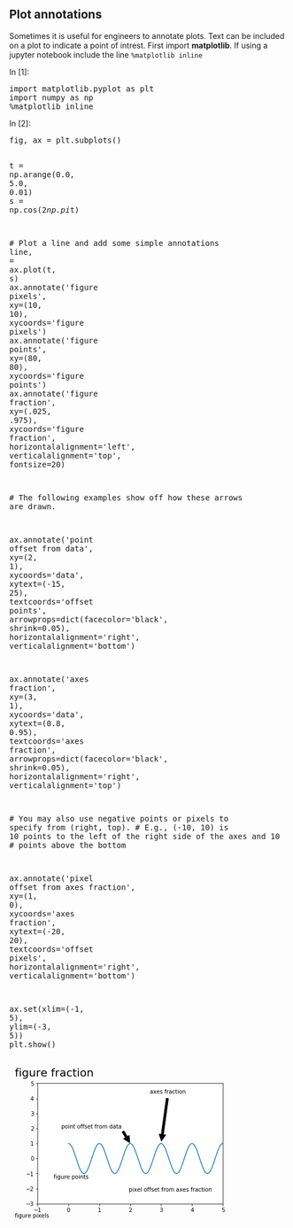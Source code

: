 
## Plot annotations
Sometimes it is useful for engineers to annotate plots. Text can be included on a plot to indicate a point of intrest. 
First import **matplotlib**. If using a jupyter notebook include the line ```%matplotlib inline```
<div class="cell border-box-sizing code_cell rendered">
<div class="input">
<div class="prompt input_prompt">In&nbsp;[1]:</div>
<div class="inner_cell">
    <div class="input_area">
<div class=" highlight hl-ipython3"><pre><span></span><span class="kn">import</span> <span class="nn">matplotlib.pyplot</span> <span class="k">as</span> <span class="nn">plt</span>
<span class="kn">import</span> <span class="nn">numpy</span> <span class="k">as</span> <span class="nn">np</span>
<span class="o">%</span><span class="k">matplotlib</span> inline
</pre></div>

</div>
</div>
</div>

</div>
<div class="cell border-box-sizing code_cell rendered">
<div class="input">
<div class="prompt input_prompt">In&nbsp;[2]:</div>
<div class="inner_cell">
    <div class="input_area">
<div class=" highlight hl-ipython3"><pre><span></span><span class="n">fig</span><span class="p">,</span> <span class="n">ax</span> <span class="o">=</span> <span class="n">plt</span><span class="o">.</span><span class="n">subplots</span><span class="p">()</span>

<span class="n">t</span> <span class="o">=</span> <span class="n">np</span><span class="o">.</span><span class="n">arange</span><span class="p">(</span><span class="mf">0.0</span><span class="p">,</span> <span class="mf">5.0</span><span class="p">,</span> <span class="mf">0.01</span><span class="p">)</span>
<span class="n">s</span> <span class="o">=</span> <span class="n">np</span><span class="o">.</span><span class="n">cos</span><span class="p">(</span><span class="mi">2</span><span class="o">*</span><span class="n">np</span><span class="o">.</span><span class="n">pi</span><span class="o">*</span><span class="n">t</span><span class="p">)</span>

<span class="c1"># Plot a line and add some simple annotations</span>
<span class="n">line</span><span class="p">,</span> <span class="o">=</span> <span class="n">ax</span><span class="o">.</span><span class="n">plot</span><span class="p">(</span><span class="n">t</span><span class="p">,</span> <span class="n">s</span><span class="p">)</span>
<span class="n">ax</span><span class="o">.</span><span class="n">annotate</span><span class="p">(</span><span class="s1">&#39;figure pixels&#39;</span><span class="p">,</span>
            <span class="n">xy</span><span class="o">=</span><span class="p">(</span><span class="mi">10</span><span class="p">,</span> <span class="mi">10</span><span class="p">),</span> <span class="n">xycoords</span><span class="o">=</span><span class="s1">&#39;figure pixels&#39;</span><span class="p">)</span>
<span class="n">ax</span><span class="o">.</span><span class="n">annotate</span><span class="p">(</span><span class="s1">&#39;figure points&#39;</span><span class="p">,</span>
            <span class="n">xy</span><span class="o">=</span><span class="p">(</span><span class="mi">80</span><span class="p">,</span> <span class="mi">80</span><span class="p">),</span> <span class="n">xycoords</span><span class="o">=</span><span class="s1">&#39;figure points&#39;</span><span class="p">)</span>
<span class="n">ax</span><span class="o">.</span><span class="n">annotate</span><span class="p">(</span><span class="s1">&#39;figure fraction&#39;</span><span class="p">,</span>
            <span class="n">xy</span><span class="o">=</span><span class="p">(</span><span class="o">.</span><span class="mi">025</span><span class="p">,</span> <span class="o">.</span><span class="mi">975</span><span class="p">),</span> <span class="n">xycoords</span><span class="o">=</span><span class="s1">&#39;figure fraction&#39;</span><span class="p">,</span>
            <span class="n">horizontalalignment</span><span class="o">=</span><span class="s1">&#39;left&#39;</span><span class="p">,</span> <span class="n">verticalalignment</span><span class="o">=</span><span class="s1">&#39;top&#39;</span><span class="p">,</span>
            <span class="n">fontsize</span><span class="o">=</span><span class="mi">20</span><span class="p">)</span>

<span class="c1"># The following examples show off how these arrows are drawn.</span>

<span class="n">ax</span><span class="o">.</span><span class="n">annotate</span><span class="p">(</span><span class="s1">&#39;point offset from data&#39;</span><span class="p">,</span>
            <span class="n">xy</span><span class="o">=</span><span class="p">(</span><span class="mi">2</span><span class="p">,</span> <span class="mi">1</span><span class="p">),</span> <span class="n">xycoords</span><span class="o">=</span><span class="s1">&#39;data&#39;</span><span class="p">,</span>
            <span class="n">xytext</span><span class="o">=</span><span class="p">(</span><span class="o">-</span><span class="mi">15</span><span class="p">,</span> <span class="mi">25</span><span class="p">),</span> <span class="n">textcoords</span><span class="o">=</span><span class="s1">&#39;offset points&#39;</span><span class="p">,</span>
            <span class="n">arrowprops</span><span class="o">=</span><span class="nb">dict</span><span class="p">(</span><span class="n">facecolor</span><span class="o">=</span><span class="s1">&#39;black&#39;</span><span class="p">,</span> <span class="n">shrink</span><span class="o">=</span><span class="mf">0.05</span><span class="p">),</span>
            <span class="n">horizontalalignment</span><span class="o">=</span><span class="s1">&#39;right&#39;</span><span class="p">,</span> <span class="n">verticalalignment</span><span class="o">=</span><span class="s1">&#39;bottom&#39;</span><span class="p">)</span>

<span class="n">ax</span><span class="o">.</span><span class="n">annotate</span><span class="p">(</span><span class="s1">&#39;axes fraction&#39;</span><span class="p">,</span>
            <span class="n">xy</span><span class="o">=</span><span class="p">(</span><span class="mi">3</span><span class="p">,</span> <span class="mi">1</span><span class="p">),</span> <span class="n">xycoords</span><span class="o">=</span><span class="s1">&#39;data&#39;</span><span class="p">,</span>
            <span class="n">xytext</span><span class="o">=</span><span class="p">(</span><span class="mf">0.8</span><span class="p">,</span> <span class="mf">0.95</span><span class="p">),</span> <span class="n">textcoords</span><span class="o">=</span><span class="s1">&#39;axes fraction&#39;</span><span class="p">,</span>
            <span class="n">arrowprops</span><span class="o">=</span><span class="nb">dict</span><span class="p">(</span><span class="n">facecolor</span><span class="o">=</span><span class="s1">&#39;black&#39;</span><span class="p">,</span> <span class="n">shrink</span><span class="o">=</span><span class="mf">0.05</span><span class="p">),</span>
            <span class="n">horizontalalignment</span><span class="o">=</span><span class="s1">&#39;right&#39;</span><span class="p">,</span> <span class="n">verticalalignment</span><span class="o">=</span><span class="s1">&#39;top&#39;</span><span class="p">)</span>

<span class="c1"># You may also use negative points or pixels to specify from (right, top).</span>
<span class="c1"># E.g., (-10, 10) is 10 points to the left of the right side of the axes and 10</span>
<span class="c1"># points above the bottom</span>

<span class="n">ax</span><span class="o">.</span><span class="n">annotate</span><span class="p">(</span><span class="s1">&#39;pixel offset from axes fraction&#39;</span><span class="p">,</span>
            <span class="n">xy</span><span class="o">=</span><span class="p">(</span><span class="mi">1</span><span class="p">,</span> <span class="mi">0</span><span class="p">),</span> <span class="n">xycoords</span><span class="o">=</span><span class="s1">&#39;axes fraction&#39;</span><span class="p">,</span>
            <span class="n">xytext</span><span class="o">=</span><span class="p">(</span><span class="o">-</span><span class="mi">20</span><span class="p">,</span> <span class="mi">20</span><span class="p">),</span> <span class="n">textcoords</span><span class="o">=</span><span class="s1">&#39;offset pixels&#39;</span><span class="p">,</span>
            <span class="n">horizontalalignment</span><span class="o">=</span><span class="s1">&#39;right&#39;</span><span class="p">,</span>
            <span class="n">verticalalignment</span><span class="o">=</span><span class="s1">&#39;bottom&#39;</span><span class="p">)</span>

<span class="n">ax</span><span class="o">.</span><span class="n">set</span><span class="p">(</span><span class="n">xlim</span><span class="o">=</span><span class="p">(</span><span class="o">-</span><span class="mi">1</span><span class="p">,</span> <span class="mi">5</span><span class="p">),</span> <span class="n">ylim</span><span class="o">=</span><span class="p">(</span><span class="o">-</span><span class="mi">3</span><span class="p">,</span> <span class="mi">5</span><span class="p">))</span>
<span class="n">plt</span><span class="o">.</span><span class="n">show</span><span class="p">()</span>
</pre></div>

</div>
</div>
</div>

<div class="output_wrapper">
<div class="output">


<div class="output_area">

<div class="prompt"></div>




<div class="output_png output_subarea ">
<img src="data:image/png;base64,iVBORw0KGgoAAAANSUhEUgAAAYwAAAEfCAYAAABSy/GnAAAABHNCSVQICAgIfAhkiAAAAAlwSFlz
AAALEgAACxIB0t1+/AAAADl0RVh0U29mdHdhcmUAbWF0cGxvdGxpYiB2ZXJzaW9uIDIuMi4yLCBo
dHRwOi8vbWF0cGxvdGxpYi5vcmcvhp/UCwAAIABJREFUeJzs3Xd8VeX9wPHPkz1JgDAyScRAgOQm
IQlTZApoouIARVRGFaV1/NoKaq2LWttqWyutrdUqUERlOZAtSwxDCBASNglZkIQMIGSv+/z+uEma
nZvkroTn/XrlFe5Z93tuuOd7zjOFlBJFURRFaYuVuQNQFEVRugaVMBRFURS9qIShKIqi6EUlDEVR
FEUvKmEoiqIoelEJQ1EURdFLhxKGEOI5IcRpIUSpEEIKIf6vZrkUQuw1aIQWSggxVQhxQAhxrea8
vzF3TG0RQvjXxLrC3LEoitL12LR3ByHEw8D7wHHgb0A5cMjAcVk0IYQ/8C1wHVgO3ADOmjGkOkII
CfwgpZxg7lgURele2p0wgJja31LKzEbrhgAlnQupS5gCOAC/llJ+bu5g2uEyur9RgbkDURSl6+lI
wvACaCZZIKW0iLtsE/Cq+d3kM7BkUspKLORJSFGUrkfvOgwhxBs1xR0Ta17L2p962zRbhyGE8BRC
LBdC5NTUe8QLIeYKISbU7PNGo+1ThRCprcUhhJjQaLkUQuwVQvQXQvxHCHFZCFEthJhXbxsnIcTL
Ne9fLIQoEkIcFELM1vMzmFBzvm/WLNpT73OYULPN3prXdkKI14QQ54QQ5bX1BkIINyHEYiHEbiHE
JSFEhRAiVwixUQgxqpX3DhJCfFrz2ZTXfJY/CiEW1ayfV+9vMb7+36f2822tDqPmb/RBzfFrY/pK
CBHRzLbzao4zTwgxseacC4UQN4QQm4UQQ/T5PBVF6Vra84Sxt+b3PGAA/7totkoI0Rc4APgD+2r+
3R/4J7CjHe+vj17o6lOKgK8ALXClJg53YDcQDhwDPkWXMKcBnwshhkkpf9vG8VPRnfcEYDywsmYZ
9X7X2gBEAVuBb4CcmuVDgN+j+yw2A9cAP+Ae4E4hxN1Sym31DySEiAbWAfbANuALwB0IBZYA/wLi
a2J7HUgDVtQ7xN7WTkoIEQDEonty2l1zfF9gJhAthHhASrmpmV1jgHtrzvFDYChwFxAlhBgqpcxr
7X0VRelipJTt+kF38ZEtrJPA3kbLPqlZ/qdGy0PRVZhL4I1G61KB1Bbe442afSY0894S+C9g08x+
K2rWL2m03AHdRVgLhOn5GTQbQ/3PB0gAPJpZ79bCch90RVxnGi33QFfnUAGMb26/tv4G9db516xf
0Wj59prlrzRaPgaoAvIBl3rL59VsXwVMbrTPH5r7nNWP+lE/Xf/HqP0whBB2wOyaC95b9ddJKU+g
u7gbUgXwgpSyqlEcvYFHgTgp5TuN4igDXgQE8IgBY3lVNnOHLaUsaGH5JWA9ECSE8Ku3ai7QA/iX
lPKHFvbrMCGEDzAVSAcafzYH0D1t9ALub2b3L6WUuxot+6jm94jOxKUoiuXpSKV3ewwGHNFdqAub
WR8LPGHA90uVUuY0szwKsAaa1JfUsK35bciy98MtrRBCjAWeB0YDfQG7Rpt4o7uAA9TWa2w1YGz1
hdf8/lHqKsUb240u2YbTNMHHNbN9Rs3vnoYJT1EUS2HshOFW8/tKC+tbWt5R2S0s713zO6rmpyUu
xo5FCHEfuieJMuB7IBkoRlckNgFd3Yh9vV3ca35fNmBs9dX+jbJaWF+73L2ZddcbL5BSVgkhQJeg
FUXpRoydMG7U/O7XwvqWlmtpetddq7kLV62WZoOq7XfwnpTyV63sbzBSypZi+R26orNIKeWZ+iuE
EP9GlzDqq70oewOJBg1Sp/az6d/Ces9G2ymKcpMy9lhSZ4FSQCOEcG1m/W0t7HcN6CeEsG1mXWQH
4jiMLgmN68C+hnYrcLqZZGFF859HbS/6O/U8vpb23d0fr/l9mxCiuRuIiTW/j7XjmIqidENGTRhS
ygpgDbpijwZNVoUQocDjLex6GN3Tz/xG+8wDxnYgjhxgNRAphHi1uQujEGJgTfNSY0sFAoUQtZ3/
ELoynNfRNUttbCW6J7VFQojbG6+sqbSuLx9dk1i91FSaf4+uBdX/NTr2SHQNAa4BX+t7TEVRuidj
F0kBvARMApbUXIAOoCvmmAVsAWaguyuu7+/oksW/hBCT0VWkhqJr5rmJ/w1P0h7PAIHAUuAxIUQs
ujoUL3SV3VHoWnSldODY7fEeuj4Lx4UQG4BKdElwKPAdcHf9jaWUeUKIR9DVe+wRQmxF12S3B6BB
lxzqJ7pdwMNCiO+Ao+iavu6TUu5rJaangf3Au0KIqegqs2v7YWiB+S00WlAU5SZi9OHNpZRX0F3o
/wsMA36JrsXNz9Hd9cP/6jpq9zmNbrym/eguoAvRlfuPRncR7EgcN9DVDzwL5AEPAL9CV+RSWBPX
9x05djvj+De6ZJiFrsnsHHQJcSQtFPtIKTejK4pbje6zewHdxVyi6/dQ3/PomsKOAF5FV2cyqY2Y
LtYc/0N0LdteQFcEtg0YK6X8tp2nqShKNyRarps1wZsL8XvgN8B0KeV2swWiKIqitMkkCUMI4SUb
DVYohAhBVzxVAXjXdKBTFEVRLJQp6jAA4oQQScBJdH0OAoFodEViT6tkoSiKYvlM9YTxOrrKbX/A
FV3fgkPAn6WUe40egKIoitJpZq3DUBRFUboOo7eSUhRFUboHlTAURVEUvaiEoSiKouhFJQxFURRF
L6ZqVtthNXN7FwLVQJWUsiODDyqKoiidZPEJo8bE5mapUxRFUUxHFUkpiqIoerH4fhhCiBR0w2tL
4N9Syo8arV+IbnBCnJ2dI4KCgkwfpKIoShd29OjRPClln7a26woJw0tKmSmE6ItuNNlnWxqqOzIy
UsbFNTfNtKIoitISIcRRfeqHLb5IqnbQwppJkL5GN2y3oiiKYmIWnTCEEM61U7sKIZyBqegGMFQU
RVFMzNJbSfUDvtbNYIoN8LmUcpt5Q1IURbk5WXTCqJkJLtTccSiKoigWXiSlKIqiWA6VMBRFURS9
qIShKIqi6EUlDEVRFEUvKmEoiqIoelEJQ1EUo8rNzWXkyJGEh4fz448/dupYqampfP7553Wv4+Li
eO655zoboqInlTAURTGqXbt2ERQUxPHjxxk3blyDddXV1e06VuOEERkZybJlywwSp9I2lTAU5SY1
Y8YMIiIiGDZsGB99pBvTMy0tjcDAQPLy8tBqtYwbN44dO3YA8NlnnzFixAjCwsJ46qmnqK6uprq6
mnnz5hEcHExISAjvvfdeg/eIj49nyZIlbNmyhbCwMEpLS3FxceG1115j5MiRHDx4kKVLlxIVFUVw
cDALFy6kdny7pKQkpkyZQmhoKMOHDyc5OZmXXnqJH3/8kbCwMN577z327t1LTEwMAFevXmXGjBlo
NBpGjRpFQkICAG+88QYLFixgwoQJ3HLLLSrBdIaUstv8RERESEVR9JOfny+llLKkpEQOGzZM5uXl
SSml/Pjjj+UDDzwg33nnHblw4UIppZSnT5+WMTExsqKiQkop5aJFi+TKlStlXFycnDJlSt0xr127
1uR9li9fLn/xi1/UvQbkmjVrmsQhpZSPPvqo3Lhxo5RSyhEjRsivvvpKSillaWmpLC4ulnv27JHR
0dF129d//cwzz8g33nhDSinlrl27ZGhoqJRSytdff12OHj1alpWVydzcXNmrV6+681B0gDipxzVW
PWEoyk1q2bJlhIaGMmrUKDIyMrhw4QIATzzxBIWFhXz44Yf8+c9/BnTFSkePHiUqKoqwsDB27drF
xYsXueWWW7h48SLPPvss27Zto0ePHm2+r7W1NQ888EDd6z179jBy5EhCQkLYvXs3p06dorCwkMuX
L3PfffcB4ODggJOTU6vHjY2N5bHHHgNg0qRJ5OfnU1BQAEB0dDT29vZ4eHjQt29frly50v4PTLHs
oUEURTGOvXv3snPnTg4ePIiTkxMTJkygrKwMgJKSEi5dugRAUVERrq6uSCmZO3cuf/jDH5oc68SJ
E2zfvp0PPviAtWvX8umnn7b63g4ODlhbWwNQVlbGz3/+c+Li4vD19eWNN96grKysrliqPZrbp2Yc
Ouzt7euWWVtbU1VV1e7jK6oOQ1FuSgUFBfTs2RMnJyfOnj3LoUOH6ta9+OKLzJkzh6VLl/Lkk08C
MHnyZNavX09OTg6gqy9IS0urq+t44IEH+N3vfsexY8faFUdtkvLw8KCoqIj169cD0KNHD3x8fPjm
m28AKC8vp6SkBFdXVwoLC5s91u23387q1asBXUL08PDQ64lH0Z96wlCUm9D06dP58MMP0Wg0DB48
mFGjRgHwww8/cOTIEfbv34+1tTUbNmxg+fLlzJ8/n7feeoupU6ei1WqxtbXlgw8+wNHRkfnz56PV
agGafQJpjbu7O08++SQhISH4+/sTFRVVt27VqlU89dRTvPbaa9ja2rJu3To0Gg02NjaEhoYyb948
wsPD67Z/4403mD9/PhqNBicnJ1auXGmAT0qpz+Jn3GsPNeOeoihK+3WbGfcURVEUy6AShqIoiqIX
lTAURVEUvaiEoSiKoujF4hOGEMJaCHFcCLHJ3LEoiqLczCw+YQDPA2fMHYSiKMrNzqIThhDCB4gG
/mPuWBRF6Zxr165RXFxs7jCUTrDohAH8DVgCaM0diKIonRMeHo6bmxtubm6EhIQwZ84cSkpKzB2W
0g4WmzCEEDFAjpTyaBvbLRRCxAkh4nJzc00UnaIo7VFVVcXly5eprq7mxo0bnDx5ki+//JLKykpz
h6a0g8UmDGAscI8QIhX4EpgkhPis8UZSyo+klJFSysg+ffqYOkZFUfSQkZHRYABAAEdHR9zc3MwU
kdIRFpswpJQvSyl9pJT+wMPAbinlo2YOS1GUDkhKSsLGpuHQdb6+vmaKRukoi00YiqJ0H8nJyVRU
VDRYFhgYaKZolI7qEqPVSin3AnvNHIaiKB109uxZSktL614LIdBoNGaMSOkI9YShKIrRJSYmNnjt
7OzMoEGDzBSN0lEqYSiKYnTJyckNXltbWzNw4EAzRaN0lEoYiqIYlZSSzMzMBsvKy8u59dZbzRSR
0lEqYSiKYlTZ2dl1c3jXklLSt29fM0WkdJRKGIqiGFVycnKTPhienp4IIcwUkdJRKmEoimJUSUlJ
VFVVNVimiqO6JpUwFEUxqvPnzzcZdDA4ONhM0SidoRKGoihG1bhJrZOTE0OGDDFTNEpnqIShKIpR
nT9/vsFrW1tb1aS2i1IJQ1EUo7p06VKD15WVlSphdFEqYSiKYjTXrl1rMoR5RUWFGniwi1IJQ1EU
o0lOTsbR0bHBsj59+jTpl6F0DSphKIpiNMnJyUgpGywLCAgwUzRKZ6mEoSiK0Vy4cKHJNKyqSW3X
pRKGoihGk5iYSHV1dd1re3t7hg4dasaIlM5QCUNRFKM5e/Zsg9f29vaql3cXphKGoihGk56e3uC1
VqtVTWq7MJUwFEUxipKSEgoLCxssKy0tVZXeXZhFJwwhhIMQ4rAQ4oQQ4pQQ4k1zx6Qoin4uXryI
k5NTg2Xu7u5NRq5Vug5Ln9O7HJgkpSwSQtgCsUKIrVLKQ+YOTFGU1iUnJzcZwnzAgAFmikYxBItO
GFLXgLuo5qVtzY9seQ9FUSxFUlISZWVlDZYFBQWZKRrFECy6SApACGEthIgHcoDvpZQ/mTsmRVHa
durUKSoqKupe29jYEBISYsaIlM6y+IQhpayWUoYBPsAIIUSDXj9CiIVCiDghRFxubq55glQUpYnT
p083eO3k5KSa1HZxFp8wakkprwN7gemNln8kpYyUUkb26dPHLLEpitJUSkpKk2UqYXRtFp0whBB9
hBDuNf92BKYAZ1vfS1EUc6usrCQ/P7/BspKSEtUHo4uz6EpvwBNYKYSwRpfc1kopN5k5JkVR2pCe
no6Dg0ODqVkdHBxwdXU1Y1RKZ1l0wpBSJgDh5o5DUZT2SUpKwsam4eXFz8/PTNEohmLRRVKKonRN
ycnJlJeXN1g2aNAgM0WjGIpKGIqiGNyZM2ca9MEQQqgmtd2AShiKohjcyZMnG7x2dnZWTxjdgEoY
iqIYXHJycoPXVlZWqoVUN6AShqIoBqXVasnOzm6wrLy8XPXB6AZUwlAUxaCysrKatJAC8PDwMEM0
iiGphKEoikElJydjZ2fXYJmXl1eTkWuVrkclDEVRDCopKYmqqqoGywIDA80UjWJIKmEoimJQ586d
a9DDG1BNarsJlTAURTGoxk1qnZycGDx4sJmiUQxJJQxFUQzq/PnzDV7b2tqqFlLdhEoYiqIY1OXL
lxu8rqysVH0wugmVMBRFMZirV69SXV3dYFlFRQU+Pj5mikgxJJUwFEUxmKSkJBwcHBos69evH1ZW
6lLTHai/YhfyxBNPNJn2srFvvvmmzW0ay83NZeTIkYSHh/Pjjz+ybt06hgwZwsSJE9sd49tvv93i
us4ctzP8/f3Jy8trdZvW4lb0l5ycjJSywbKAgAAzRaMYmkoYXch//vMfhg4d2uo2HUkYu3btIigo
iOPHjzNu3Dg++eQT/vnPf7Jnz552x9jahbel4zZus28OKmEYxvnz55s0qQ0ODjZTNIqhqYRhJqmp
qQQFBTF37lw0Gg0PPvggJSUlgO4CHh4eTkhICAsWLKibV2DChAnExcUB4OLiwiuvvEJoaCijRo3i
ypUrHDhwgI0bN7J48WLCwsKaDACXlpbG5MmT0Wg0TJ48mfT0dOLj41myZAlbtmwhLCyMN998k9jY
WJ5++mkWL17MqVOnGDFiBGFhYWg0Gi5cuADAZ599Vrf8qaeeorq6mpdeeonS0lLCwsKYM2dOg/de
unRpg+OuWLGCmTNncvfddzN16lSklCxevJjg4GBCQkJYs2YNAHv37mX8+PHMmjWLQYMG8dJLL7F6
9WpGjBhBSEhIk3MEyM/PZ+rUqYSHh/PUU081uOOdMWMGERERDBs2jI8++gig2bib205pW2JiIlqt
tu61g4NDmzc5Shcipew2PxEREbKrSElJkYCMjY2VUko5f/58+e6778rS0lLp4+Mjz507J6WU8rHH
HpPvvfeelFLK8ePHyyNHjkgppQTkxo0bpZRSLl68WP7ud7+TUko5d+5cuW7dumbfMyYmRq5YsUJK
KeUnn3wi7733XimllMuXL5e/+MUv6rar/z7PPPOM/Oyzz6SUUpaXl8uSkhJ5+vRpGRMTIysqKqSU
Ui5atEiuXLlSSimls7Nzi+dc/7jLly+X3t7eMj8/X0op5fr16+WUKVNkVVWVzM7Olr6+vjIzM1Pu
2bNHurm5yczMTFlWVia9vLzka6+9JqWU8m9/+5t8/vnnm7zPs88+K998800ppZSbNm2SgMzNzZVS
yrr3KykpkcOGDZN5eXnNxt3SdkrrgoODJVD306NHD7l582Zzh6W0AYiTelxjLfoJQwjhK4TYI4Q4
I4Q4JYR43twxGZKvry9jx44F4NFHHyU2NpZz584REBBQN3fA3Llz2bdvX5N97ezsiImJASAiIoLU
1NQ23+/gwYM88sgjADz22GPExsa2uc/o0aN5++23+dOf/kRaWhqOjo7s2rWLo0ePEhUVRVhYGLt2
7eLixYv6nnadO+64g169egEQGxvL7Nmzsba2pl+/fowfP54jR44AEBUVhaenJ/b29gwcOJCpU6cC
ut7DzZ33vn37ePTRRwGIjo6mZ8+edeuWLVtW91SWkZFR98TUmL7bKQ2lp6c3eK3ValUfjG7Eouf0
BqqAX0spjwkhXIGjQojvpZTtK6S3UI0HYxNCNKkwbImtrW3d/tbW1h2qB9BnMLhHHnmEkSNHsnnz
ZqZNm8Z//vMfpJTMnTuXP/zhD+1+z/qcnZ3r/t3aedvb29f928rKqu61lZVVi+fd3Lnt3buXnTt3
cvDgQZycnJgwYUKDWeHau53SUHFxcV2xaq3S0lL8/f3NE5BicBb9hCGlzJJSHqv5dyFwBvA2b1SG
k56ezsGDBwH44osvuO222wgKCiI1NZWkpCQAVq1axfjx4/U+pqurK4WFhc2uGzNmDF9++SUAq1ev
5rbbbmvzeBcvXuSWW27hueee45577iEhIYHJkyezfv16cnJyAF3b+7S0NECXyCorK/WOt9btt9/O
mjVrqK6uJjc3l3379jFixIh2H6f2WKtXrwZg69atXLt2DYCCggJ69uyJk5MTZ8+e5dChQ3X71I+7
te2Ull28eBFHR8cGy3r27Nlk5Fql67LohFGfEMIfCAd+Mm8khjNkyBBWrlyJRqPh6tWrLFq0CAcH
B5YvX87MmTMJCQnBysqKp59+Wu9jPvzww7z77ruEh4c3qRBetmwZy5cvR6PRsGrVKt5///02j7dm
zRqCg4MJCwvj7NmzPP744wwdOpS33nqLqVOnotFouOOOO8jKygJg4cKFaDSaJpXebbnvvvvQaDSE
hoYyadIk3nnnHfr379+uY9R6/fXX2bdvH8OHD2fHjh34+fkBMH36dKqqqtBoNLz66quMGjWqbp/6
cbe2ndKypKSkJk926umiexH6FoGYkxDCBfgB+L2U8qtG6xYCCwH8/Pwiau90LV1qaioxMTFNBmpT
lK7q3Xff5ZVXXmnwhPnYY4/x3//+14xRKfoQQhyVUka2tZ3FP2EIIWyBDcDqxskCQEr5kZQyUkoZ
2adPH9MHqCgKAKdOnWqQLGxsbFQfjG7GohOG0D3ffgKckVL+1dzxGJK/v796ulC6lVOnTjV47eTk
pFpIdTMWnTCAscBjwCQhRHzNz13mDkpRqqqq6ir9FZ3mioPVKLXdi0U3q5VSxgJqImDFosTGxjJv
3jzy8/NJSUnB3d3d3CGZXUVFBVevXm2wrKSkRCWMbsbSnzAUxWLk5OQwa9Yspk2bRnJyMqWlpbz4
4ovmDssi1HbqrM/JyQkXFxczRaQYg0oYiqKnt956i2+++aauc1p5eTmrVq3ixIkTZo7M/JKTk7G2
tm6wzNfX10zRKMaiEoai6GnJkiXY2to2WFZaWsq8efP07qHfXSUlJdUNkllLzePd/aiEoSh68vHx
4Te/+Q1OTk4Nll+4cOGm72tw5syZBsOnWFlZERISYsaIFGNQCUNR2mHx4sV1AybWKi4u5vnnn+f6
9etmisr0NmzYwAcffMC2bdtISkoiISGhwXonJ6e6ATSV7kMlDEVpBzs7O5YvX97kKaO8vPymqgBf
tWoV//d//8fDDz9MWFgY+/fvb7DeysqKjIwMTp482WRAQqXrUglDUdppypQpTJgwARub/7VKLysr
u6kqwOfNm4ejoyMFBQUUFxc3qcMpKSnh7bffZsyYMbi5ueHr62sRMysqnaMShqJ0wL///e8mo7DW
rwCXUrJmzRr69u3L9u3bzRSl8dQO0NiSqqoqbty4QWFhITY2NkyaNKlBglW6JpUwFKUDfHx8ePnl
l5utAF+6dCmjRo1iwYIFFBQU6DW5VVfj4ODA9OnT9drWzc2NDz74wMgRKaagEoaidNCSJUuarQB/
++23OXLkCCUlJVRVVZGbm2umCI1rwYIFuLq6trqNo6Mj69evVx34ugmVMBSlg1qqAK+oqKgr09dq
tWRnZ5sjPKObOnUq1dXVLa53dHTkySef1GuiLqVrUAlDUTrB29u7zbL5y5cvmyga06o/r3xz+vfv
z5/+9CcTRqQYm0oYitIBhYWFPP/880RERLQ4JW6t7jyq7fz585stlnJ0dGTDhg04ODiYISrFWFSz
BUXpgNGjR3Pu3Dm9morm5eWZICLzmDx5cpMmtU5OTixevJjw8HAzRaUYi3rCUJQO+OSTT/Dz82tS
f9Gca9eumSAi87C1tWXGjBl1c3kLIQgICOC3v/2tmSNTjEElDEXpgJEjR3L27FmWLFmCo6MjVlYt
f5XaKrLq6ubOnVvXCqq2KEr1ueieVMJQlA6ytbXl9ddfJz4+nuHDh+Ps7NzsduXl5VRUVJg4OtOZ
MGECoOub8dZbb6lRarsxlTAUpZMGDRrE4cOHee+993BxcWkyBLqDg0OT2ei6ExsbG2bNmkVYWBjP
P/+8ucNRjMiiE4YQ4lMhRI4Q4qS5Y1GU1gghePLJJ0lKSmL69OkN6jZsbGy6dcU3wD/+8Q/27t3b
atGc0vVZ+l93BaDf+AOKYgH69evHxo0bWbNmDR4eHjg4OKDVasnPzzd3aEbl4OCAvb29ucNQjMyi
E4aUch/QfZ/llW4rJiaGlJQU5s6dS0lJSbduKaXcPFRThi7ir9+fJ7+onHGBHkwb1r+uGWNXV1ZZ
zVfHLnM8/RpujrZMD+5PpH+vtnfsAlxcXHj7L8voN+Z+dha4kLzjHPcP9yHAo/nK8a7oYm4RXx+/
zOVrpQzq78qsSF96Odu1vWMXEZd6lW0nsykorSTcryf3D/fGwda67R27ACklW09mszkxS+99hKXP
RSyE8Ac2SSmDW1i/EFgI4OfnF5GWlma64Ezo12tPsON0NoVlVYwI6MW/H42gZxf/Yp6/UsgTK+NI
v1qCh4sdhWVVlFdpmRXpw+/vC8HW2qIfgNu068wVfrkmnhtlVfTrYU9eUQVWAhZPG8zC2weaO7xO
+2hfMu9sO4cEPFzsuHKjnB4ONrz3UBiTh/Qzd3idUlmt5ZWvE1kbdwl7GytcHWzIK6rAr5cT/5kb
yaB+rQ+6aOmuFVfw1KqjHE69Sr8e9hx+5Y6jUsrItvbr8gmjvsjISBkXF2f0mMxFq5WsO5rBq9+e
IqC3M2ufHo2bo23bO1qgC1cKmfnvg9hZW/HXWWHcFuhBaUU1y3Zf4F97k5k2rB//mhOBlVXXfJL6
/vQVFn12lCGePfjLrFAG9XMlp7CM1789xdaT2fzqjkE8NznQ3GF22LJdF/jr9+e5M7g/b947jL6u
Dpy/Usiv157gTNYN/vVoBHcM7ZpJQ6uVLFp9lO2nrrBowkCemxSIo501sRfy+NXaeCqrtax9ajSB
XTRpFJRWMuvDg6TkF/O7e4cxM8IXa2srvRJG176Fu8lYWQkeivJj+bwoknOLWLzuRJNhGbqCovIq
nvrsKDZWVqx7ejS3BXoA4GiUcH9lAAAgAElEQVRnzYvTg/ht9BC2n7rCP/YkmTnSjknJK+aXa+IZ
5tWDLxaOqrsb7evqwD8eGc794d789fvz7DpzxcyRdsyuM1f46/fnuT/cmw8eGU5fV914UYP6ufL5
kyMZ5tWDX62JJyWv2MyRdszfdyex/dQVfhs9hBenB+FopyuCui3Qg3VPj8baSvD0Z0cpKu96MwhK
KXlh3QmSc4tYPi+Kh6L82nVTZtEJQwjxBXAQGCyEuCSE+Jm5Y7IEY2/14KU7g9hx+grrjl4ydzjt
9qetZ0nNK2bZ7DAG9G5anv+z2wKYEebF33ae5+TlAjNE2HFareTXa+OxsRb889EIXOwbVhNaWwne
vj+EoZ49WLI+gYKSSjNF2jHXSypYsj6BoZ49ePv+kCYXG1cHW/75aATW1oJfr41Hq+1aNzQnLxfw
/q7zzAjz4me3BTRZP6C3M8tmh5OSV8w7286aIcLOWRd3ie9PX+GlO4MYe6tHu/e36IQhpZwtpfSU
UtpKKX2klJ+YOyZLsWBsABEDevKHLWe4Vtx1ehEnXLrOZz+l8fhof8YMbP4/rBCCN+8NppezHb/9
5mSXuuisjcvgWPp1Xo0eire7Y7PbONha8+5MDddKKnhne9e66Lyz/RzXSir488zQFit/vd0d+W30
UI6lX2fd0QwTR9hxWq3klW9O0svZnjfvDW6xYcmYgR48NmoAqw6lkXip69zQXCuu4A9bzxA5oCcL
xjZNhvqw6IShtMzKSvDWjGAKSiv58Idkc4ejtz9sOUtvZzt+NXVQq9u5Odry8p1DiM+43q5WHOZU
WlHNn3ecJ8pf15qmNcO83Hh8tD9fHE4nKafIRBF2TlJOEV8eTufx0f4M9erR6rYPDPcmckBP/rzj
PKUVLU+yZEk2JWZxIuM6v7krqM26wV9PG0xvZzv+sPWMiaLrvH/9kExBaSVv3Rfc4bpBlTC6sCGe
Pbg3zJuVB1PJKSwzdzhtOpCUx8GL+fx8wq30cGi7sv6+cG8G9XPhvZ3nqarWmiDCzvnvwVTyispZ
Mj1Ir2bPz0y6FQdba97fdcH4wRnA33aex8HWmmcn3drmtkIIlkwPIrewnFWHUo0fXCdVVWv52/fn
GdzPlRlhrSd7gB4OtiyacCsHkvM5kGz5vfhzbpSx8kAqM8K8CerferJvjUoYXdzzkwOprJZ88mOK
uUNp0z/2JNGvhz2PjPTTa3srK8EvpwziYm4xW09a9jSnZZXVfPzjRcYFehClZz8SDxd75o7xZ1NC
psVXEKfkFbM5MYt5Y/zp7aJfj+4RAb0YF+jBR/suUl5l2U8ZW09mczGvmP+bEqj33feckX7062HP
P3ZbfuOMT2JTqNLKTrfMUwmji/P3cGb6sP58cTidkgrLbbVxJusGB5LzmT82oF0dn6YO68+A3k4s
32/ZCfG7E5nkFVXw9Pj29a+YP9YfGyvBygOpxgnMQFbsT8HWyop5Y/3btd9Ttw8kr6iC705YdrHi
p/tTGNDbiWnD+uu9j4OtNfPGBHAgOZ+z2TeMGF3nFJdX8cXhdKYH98e/k51GVcLoBhbc5s+Nsio2
HLPcuaOX70/B0daah6N827WftZVg3hh/jqVfJz7jupGi6xwpJZ/uT2VwP1fGDOzdrn37ujpwd6gX
a+MyKCi1zBZTBaWVrDt6ibtDveqa0Opr7K29GdTPhU9jUyy2Cfjx9GscT7/O/DH+7S7bnz3CFwdb
K5bHphonOAP46tglbpRVdbiiuz6VMLqB4X490fi4sXx/ikW2KMovKueb+EzuH+6Nu1P7e6fPjPTF
1d7GYp8yDl28ypmsG8wf69+hIVsWjA2gpKKadXGW2aJo7ZEMSiqqmd/OpwvQ1WXMHxvA6awb/JRi
mcPCLd+fiqu9DQ9Gtu9mBsDdyY77h/vwdfxl8ovKjRBd52i1kuX7Uwn1cWO4n3unj6cSRjcghO4u
/GJuMYcuWt6oqOuPXqKiSsu8Mf4d2t/F3oYHI33YkpjFVQtsQrz6pzTcnWyZEd52ZWlzgr3diBzQ
k88OpVncXbiUktU/pRHl35Ngb7cOHeO+cG/cHG357JDlDduTX1TO1pNZzIz0bdJnRl/zx/hTUaVl
vQX2iTp0MZ+LecXM6+DNTGMqYXQTd4V44upgY3Ed+aSUrI3LIGJAz04NpfBwlB+V1ZJvjltWsdv1
kgp2nLrCjLDODUr3UJQvqfklxKVZ1qi2R1KvkZpfwkNR+jVUaI6DrTUzwrzYcfqKxXVU/CY+k8pq
ycMj2v90USuwnyvD/dxZd/SSxSX8tXEZuDrYcGewp0GOpxJGN+Fga83doV5sPZnFjTLL+VIez7hO
cm4xMyN8OnWcwf1d0fi4sTYuw6K+lBtPZFJRreXBTp7fXSGeONlZW1yx1Lq4DJztrLkrRP/K4ObM
jPSlokrLxhOWk/CllKyLyyDUx63TgwnOjPQlKafIourZbpRVsvVkNveEehlshF2VMLqRWZG+lFVq
2ZxgOS1S1sVdwtHWmmhN5+9wZkb4cDa7kFOZltMiZV3cJYZ69uhwcU0tZ3sbYjSebE7IspjWbsXl
VWxOzCJG44WTXedmQhjm1YMhnj0s6gn45OUbnM0u7FDdRWMxGk8cbK0s6vw2nciivErLTAOcXy2V
MLqRUB83Avu6WExZalllNZtOZHJnSH9c9eio15Z7Qr2xs7GymPM7f6WQxMsFzIzs3NNFrZmRvhRX
VLM10TL6nGw9mU1JRbVBzk8IwcwIHxIuFXD+SqEBouu8DccuYWdjxT0ar04fy9XBlruCPfkuPpOy
Ssvoc7Lh2CUC+7oQ6tO5m5n6VMLoRoQQzAj35mjaNS5fLzV3OOw7n0theZVePWf14eZky6TBfdmc
mEW1BbQG23QiEysBd4d2/oIDEDmgJz49HfkuIdMgx+usTQmZ+PR0JGJAT4Mc7+5QL6yErs+KuVVr
JZsTs5g0uC9uToaZImBGuDeF5VX8cD7XIMfrjMvXSzmado0Z4d4GnWxNJYxu5u6au6XNFnDR2ZyY
RU8nW0a3s29Ca+4O9SK3sJyfUszbGkxKyabELEbd0hsPPXs+t0UIQYzGi9gLeWYfUPJ6SQWxF/KI
DvE02AWnj6s9YwZ68N2JTLPXQx1JvUpuYblBikprjRnYm17OdhaRELfWjL92V4jhzg9Uwuh2/Ho7
EerjZvaetWWV1ew8fYXpwf0NOnPepKC+ONlZm/38zmYXcjG32KAXHNCVhVdpJdtOmbdYasepK1Rp
pVHOLzW/xOz1UJsTsnCwtWJSUF+DHdPG2oo7g/uz60yO2euhNiVkMcyrh8GnA1YJoxuK0XiReLmA
VDOOT7T3XC7FFdVEhximuKaWo501k4f0Y9vJLCrNOCDh5oQsrARMb8dQEvqo/ZKb+y51c2IWvr0c
CelkZX5j04P7Y2MlzHp+1VrJ1pNZTArqi3MH+160JEbjRWllNbvO5Bj0uO2RcbWE+IzrBk/2oBJG
t1T7H2WTGYulNidm0cvZjlG36DcQX3vcrfHkWkkl+5PMM0qolLry7zEDPfQeiE9fQgju1nhy6GK+
2UYgvlZcwf6kPKJDvAxa/g26ntHjAj3YlJBltmKpn1LyySuqMPjNDOgGXOzram/W797Wk7qn72gD
F0eBShjdkpe7I5EDerLJTM1ryyqr2XXmCtOG9cfGgMVRtcYP7oOrvY3Zzu9MViEpecUGLx+uFRPq
hVZittZSO05nU6WVxBjhDhV0d+GXr5dyLN08fRa2JGbhaGvNxKA+Bj+2tZXgrhBP9pzLpdBM/aE2
J2YT4u3W7GyWnaUSRjd1d6gXZ7MLuWCGJox7z+VQUlFttAuOvY01U4f1Z/upbLMMm705MRNrK8G0
Yf2McvxB/VwZ3M/VbHepmxKyGNDbiWFtTJLUUXcM64edjZVZzq+qWsu2k9lMGtK3031LWnJ3qBcV
VVq+P236OdszrpZwwkjFUdAFEoYQYroQ4pwQIkkI8ZK54+kq7gzpr2vCaIa78E0JWfR2tmNkgOGL
o2rFhHpSWFbFvvOmLZaSUrI5IYsxA3sbvDiqvhiNJ0dSr5Fp4ubRV4srOJCcz10GbB3VWA8HWyYM
6sPmBNM3jz6ccrWmOMo4F1SA4X7ueLs7mqWeZkui8YqjwMIThhDCGvgAuBMYCswWQgw1b1RdQ19X
B0YG9GZzgmmbMJZW6Cr8pgcbpziq1m23euDuZGvy5sOnMm+Qml9i1AsO6Iql4H8XAFPZcSqbaq00
yfnlFJYTl2raEWw31RZHDTZc66jGhBBEazyJTcoz+dhZmxOz0Pi44dvLySjHt+iEAYwAkqSUF6WU
FcCXwL1mjqnLiNZ4kpxbzDkTFkvtOZdDaWW10R6Ja9laWzFtaH92nskxac/azYlZNcVRhm0d1ViA
hzNDPXuYfD7zzYlZ+BuxOKrW5KC+2NtYmTQh1hZHTR7SF0c7w4yt1JLoEE8qqyU7TpuuHio9v4SE
SwVGTfaWnjC8gfqjsV2qWaboYXqwrlhqiwmLpTYnZOHhYsfIAMN11mtJtMaTovIq9pmoZ2394qie
zu2f16O9ojWeHE+/brJe+/lF5RxIzidaY7ziqFrO9jZMCurLlpPZJiuWOnTxKleLK4xWt1afxscN
n56OJk34m43UWa8+S08Yzf2vbfC/SwixUAgRJ4SIy801f5d8S+LhYs/ogb3ZlGiaJowlFVXsPqsr
jrJu58xlHTF6YG96Otma7Et5KvMG6VdLTHLBgf+VQ2810fltP3WlpjjK8M1NmxOt8SS3sJwjJiqW
2pyYhZOdNROMWBxVq65Y6kIe10tM02t/S2IWob7uRiuOAstPGJeA+kMt+gANCq2llB9JKSOllJF9
+hi+mVxXd1eIJxdzizmbbfxiqT1nc3XFUSa64NhaWzE9uD87T18xSbHUpoQsbKwEU4catziqlr+H
M8HePUzWfHhLYha3eDgzxLNzQ33ra1JQXxxsrUwyurKuOCqLKUP6GWyo77bEhHhRpZXsOGX81lJp
+cUkXi4gxsh1T5aeMI4AgUKIACGEHfAwsNHMMXUp04fpiqVM8aXcnJiJh4s9I4zYOqqx6BAviiuq
2XvOuE+Xus56mYy91cMkxVG1okO8iM+4TsbVEqO+j644Ks8kxVG1nOxsmBzUj60mKJY6eDGfayWV
Rq9bqy/Yuwd+vZzYZIInxNqn7Ds7OW9JWyw6YUgpq4BngO3AGWCtlPKUeaPqWnq76AZ822zkYqni
cl1x1J0mKo6qNeqWXvRytjN6sVTi5QIyrpYavfVQY3XFUieNe37bTmWjlcYt/27OXSGe5BWVc9jI
831vTsjC2c6a8YNMVwohhK4T34Ek4w8muTkhizBfd3x6Gq84Ciw8YQBIKbdIKQdJKQdKKX9v7ni6
omiNJyl5xZzOMt6AbzvPXKGsUmuy8v1aNtZWTBvWn11njFss9d2JTGytjd86qjG/3k6EeLsZ/Qnx
uxOZDOzjTFB/0xRH1ZoY1AdHW2s2JxqveXRFlZatJ7O5Y6jpiqNq1Q4maczWUhdziziVecMk3z2L
TxhK500bprvrN2YTxk0JWfTrYU+Uv+mKo2rFaDwpqahm7znjDPim1epaR90e2Mdgcye0R7TGkxOX
CoxWLJVzo4yfUq5yd6jhx45qi5OdDZOG9GXbyWyqjDSY5P6kPApKKw02b0l7DPPqwYDeTkath9qU
kIUQuiFXjE0ljJtAL2c7xgzszWYjDfhWUFrJD+dyiQ7xwsqExVG1Rgb0orezndG+lMfSr5FZUEZM
qGmfnmrVFksZK+HriitNc8FpTkyIJ3lFFUYrlvruRCY9HGwYF2j6RjFCCKJDPDmQnM9VIxVLfXci
k6gBvejv5mCU49enEsZNIjrEePMQfH/6ChXVWu420wXVpqa11K4zOZRWGL5YalNCFvY2VkwZYpyx
o9ri20s3x4mx6mk2JWQR1N+VW/u6GOX4bZkwWDfHiTHOr6yymh2ndQNh2tmY53IXrfGkWivZYYQ5
Ts5lF3Ihp8hk3z2VMG4StcVSxvhSfndCN5VnmK+7wY+tr2iNJ6WV1ewxcLFU7VSeEwf3Nci85B0V
rfEk4VIB6fmGLZaqncrTHMU1tf43x4nhi6X2nsulqLzKrOc31FM3x4mxvntWAqYHq4ShGFBPZzvG
3uph8GKp2rkTYjSmL/+ub2RAbzxc7AxeOfxTSj65heVmveAA3FlzQTD0Rad2LK67zVQcVSs6pD/5
xRX8ZOBiqU0JmXVFsuaiay3VnwPJ+eQXlRvsuFJKNiVkMmagB31cjTcQZn0qYdxEokP6k361hJOX
DVcste2UcedO0Je1ldAVS529YtDpMTcl6HoHG3Iqz47w7eVEqK+7wVsTbUrIItTHDb/exm2O2Zba
YilD1kOVVFSx64yuqbcxB8LUR3SIF9VayXYDduKrHQjTlN89lTBuIlOH6qbHNOQ8BBvjM7nFw9no
g9XpIzrEi7JKrcGmx6yo0rI1Udc72NiD1ekjJsSTk5dvkGKgqXdT84pJuFRgtsru+hxsrZli4Kl3
d57RDYRpCec3xNOVWzycDfvdO5GJTc2NkqmohHET6elsx4TBffj6+GWDlBVnXC3h4MV87g3zNmtx
VK0RAb3wdHNgw7FLBjne7rM5XCupZEa4+S84oJsDxErAVwY6v/VHL2ElMHtxW617w7y4VlLJnrOG
Sfgbjl7Cy83BpCMPtEQIwT1hXhy8mM+la52vh6qq1vL18ctMGNwXdyfTjTygEsZN5sEIX3IKy9l3
ofNDaWw4dgkh4IEIyxhA2NpK8MBwH/adzyW7oPPzYa8/mkFfV3tuN0NzzOZ4ujkyLrAPG45e6vRQ
GtVayYZjl7h9UB+TNMfUx/hBfejjas/auM4nxKyCUvZdyOWBCB+TjjzQmgcjfADYcPRyp4/1w/lc
cgvLmRXp0+ljtYdKGDeZSUF96eVsx7pOfim1Wsn6o5cYO9DD6MMRtMeDET5oJZ1+ysgpLGPPuVzu
H+5j9vLv+mZG+pBZUMb+pM7NNLg/KY+sgjJmRvi2vbGJ2Fhbcf9wb/acyyGnsHMJ/6tjl5Hyfxdp
S+DT04kxA3uz/lgG2k4m/HVxl/BwsWOiievWLOeboJiEnY0V94V7s/PMlU612Dh0MZ9L10qZaeI7
nLb4ezgzIqAX649e6lRrsK+PXaZaKy3u/KYM6Yeboy3rjnYuIa6Ny8DdyZYpQ81bmd/YzAhfqrWS
b453/C5cSt3NzMiAXgzo7WzA6DpvZoQvGVdLOZSS3+Fj5BeVs/PMFWaEeWNr4psZlTBuQrMifams
lp169P/spzR6ONiYfGwlfTwU6UtKXjEHkjv2pazWSj4/nE7EgJ4M7GOezmwtcbC15r5wb7afzCa3
sGMJP6ewjO2nspkR5o29jfkr8+u7ta8LEQN68vlP6R2+C9+flE9KXjGzIi3n6anW9OD+9HCwYfWh
9A4fY01cBlVayawo05+fShg3ocH9XRkzsDf/PZjaoRYpl66VsO1kNrNH+pl8MDd9RGs88XCx49PY
lA7tv+dsDmn5Jcwf62/YwAzk8dEDqKjWsvqntA7tv/pQOpXVkrlj/A0bmIHMG+NPan5Jhzthfro/
BQ8XO7MN5dIaB1trZo/wY9up7A7NpFhZrWXVwTTG3tqbQf1MO1AkqIRx01owNoCsAt2dZnutOpiG
EILHR/sbPjADcLC15pGRA9h9LqdDTVA/3Z+Cl5sD0y3w6Qnglj4uTArqy2eH0iivat9QKOVV1az+
KY3JQX0J8LCs4ppa04P74+nmwKf725/wU/KK2X02hzkjB1jc01Otx2sS9X8PprZ7320ns8kqKGPB
2ACDxqQvlTBuUpOC+jKgtxOfxqa0q6y/uLyKLw6nM31Yf7zdHY0YYec8OsoPGyvBinZedM5k3eBA
cj6Pjfa3qMruxuaP9SevqILvTrSvo9vG+EzyiiqYb6YLjj5sra14bPQA9iflcza7fZ1Ml+9Pwc7a
ijmj/IwUXed5uzsybVg/vjycQXG5/p1MpZR8uj8F/95OTDTBNLPNsdxvhGJUVlaCJ24L4Fj6dfYn
6V/Wv/JgKjfKqnhinOVecAD6ujowI8ybL49kcOWG/i1u/r77Ai72NsweYXnl3/XddqsHQf1d+WBP
kt59aqqqtfxzbzJDPHsw9lbzDZWhj0dG+OFsZ83fdyXpvU92QRlfHsng3jAv+rpaRlPhljwx7hYK
Siv570H9ixVjk/I4nn6dn90WYJZRoUEljJvarChfvNwc+Mv35/R6yrhRVslH+y4ycXAfwv16miDC
znl2UiDVWskHe/S76JzKLGBLYjYLxvqbtDNURwgh+OUdg0jJK+YrPVsUfXX8Mil5xfxySqBFdLRs
jbuTHQtuC2BzYhanMgv02ueDPUlotZLnJgcaObrOG+7XkwmD+/DvfckUllW2ub2Ukr/sOI+Xm4NZ
KrtrqYRxE7O3sea5yYEcT7/OxhNtD1nw/s4LFJRW8uupg00QXef59XZiVpQvn/+Uzrnswla3lVLy
5nencXey5WfjbjFRhJ0zdWg/Qn3c+PP2c21edG6UVfLu9nOE+rpzx1DzDNPeXk+MuwU3R1uWfne6
zRuac9mFfH44nYeifPHtZTn9glrz6zsGU1Bayfs7L7S57bfxmcRnXOe5yYFmrZtRCeMmNzPSF42P
G7/bdIbrJS1P8HLycgErDqQye4Qfwd5uJoywc16YOhgXBxt++01iq72j1x+9xOGUq7w4PQg3R/MN
Y94eQgjevDeY3KJy/rz9XKvb/mX7OfKKyll6zzCLf7qo5eZoy4vTg/gp5SrrW+l3Uq2VvPJ1Ij0c
bHihi9zMAIT4uPFwlB/LD6Ry8nLLT1HXSyp4a/MZQn3cmGnmpsIWmzCEEDOFEKeEEFohRKS54+mu
rK0Eb98XQkFpBb9ee6LZtu83yip55vNj9Ha2Y8m0rvOFBN1sg69GD+VI6jXe39X8nVxSTiGvbzzF
CP9ePGSBbfdbE+brztzR/qw8mNZii7dtJ7NZeTCNuaP9CTXjnCUd8XCUL1H+PXl94ymScpp/Snx/
53ni0q7x2+ih9HS27KLExl6cPpjeznY8+8XxZp8StVrJr9aeoKC0gt/fF2L2YU4sNmEAJ4H7gX3m
DqS7C/Z247fRQ9l1NodXGt2JF5ZV8sSKODKulfLBnOEWX7bfnPuHe/NghA/Ldl1g5YHUButS84qZ
++kRHG2tWTY73GyViZ3x8l1BaHzc+OWa+CZDhuxPyuNXa+PR+Ljx8l1BZoqw46ysBH+fPRxHW2vm
fnqE1EbNpFceSGXZ7iRmRvjwgAUNA6Ivdyc7/vHIcNKvlvCzFXENkka1VvLKN4nsPpvDqzFDLeLJ
XhhjjmdDEkLsBV6QUsa1tW1kZKSMi2tzM6UZUkr+vOMcH+xJJsTbjYeifCkur2LlgVRyCst576Ew
ixnVtCPKKqt55vPj7DxzhSlD+jJ1aH/Srhaz8kAattaCVT8baRFfyI7KKSzjsf8cJim3iFmRvgz3
c+dY+nXWxmVwax8XVj0xwuJbDrUm8VIBj3/6U02HwwEM6OXMjtPZ7DyTwx1D+/H32eEW2YlUX9+d
yOSXa+Lp62rP3DH+ONvbsOZIBomXC/jFxIG8MHWwUYsShRBHpZRtluR0+YQhhFgILATw8/OLSEvr
WO9XRefb+Mu8s+1cXS/UEG83Xr97KJH+5h8iurMqq7V8/ONF/rUnmcKa9u9ThvTl1ZihFjfmUEcU
lFTy5x3n+PKIrie3rbXg4Sg/Xpg6GDenrlEv05q0/GJ+t+k0O2vmO3G1t2HRxIE8Oe4Wk4+pZAxx
qVd587vTJNbUZ3i7O7Jk+mDuDTP+aNBdImEIIXYCzXWnfUVK+W3NNntRTxgmJaXk8vVS7G2sTTb1
oylVVWvJuFaKh4udWefpNpayymouXy/F292xS991t6SwrJK8ogp8ezpadOfKjsotLKe8qhpvd0eT
NVDQN2GY9dOWUk6RUgY38/OtOeNqr2XLljFkyBDmzJnDxo0b+eMf/2jukFqVmZnJgw8+2OJ6IQQ+
PZ34+O9/MWFUpmNjbUWAh3O3TBagGxplYB+XbpksAFwdbAnwcO6WyQKgj6s9Pj2dLLI1W5cvkqrP
XE8YQUFBbN26lYAAw/Z+rq6uxtrafF96FxcXioqKzPb+iqKYRpd4wmiNEOI+IcQlYDSwWQix3dwx
Nefpp5/m4sWL3HPPPbz33nusWLGCZ555BoDk5GRGjRpFVFQUr732Gi4uuqGy9+7dS0xMTN0xnnnm
GVasWAGAv78/S5cu5bbbbmPdunUkJyczffp0IiIiGDduHGfPnm0SwxtvvMFjjz3GpEmTCAwM5OOP
PwZ0RUuLFy8mODiYkJAQ1qxZA0BqairBwcEArFixgvvvv5/p06cTGBjIkiVLAHjppZcoLS0lLCyM
OXPmUFxcTHR0NKGhoQQHB9cdS1GUm4eNuQNoiZTya+Brc8fRlg8//JBt27axZ88ePDw86i78AM8/
/zzPP/88s2fP5sMPP9T7mA4ODsTGxgIwefJkPvzwQwIDA/npp5/4+c9/zu7du5vsk5CQwKFDhygu
LiY8PJzo6GgOHjxIfHw8J06cIC8vj6ioKG6//fYm+8bHx3P8+HHs7e0ZPHgwzz77LH/84x/5xz/+
QXx8PAAbNmzAy8uLzZs3A1BQoN9wDYqidB8W+4TRHRw8eJCZM2cC8Mgjj+i930MPPQRAUVERBw4c
YObMmYSFhfHUU0+RldX86KT33nsvjo6OeHh4MHHiRA4fPkxsbCyzZ8/G2tqafv36MX78eI4cOdJk
38mTJ+Pm5oaDgwNDhw6luZZmISEh7Ny5kxdffJEff/wRN7eu2wRVUZSOsdgnjO7MxsYGrfZ/I4yW
lTUcTdXZWdfEU6vV4u7uXneX35rGFWRCCL2HLbe3/19LKGtra6qqmg65PGjQII4ePcqWLVt4+eWX
mTp1Kq+99ppex1cUpZ0VGYwAABFtSURBVHtQTxhGNGrUKDZs2ADAl19+Wbd8wIABnD59mvLycgoK
Cti1a1ez+/fo0YOAgADWrVsH6OokTpw40ey23377LWVlZeTn57N379664qc1a9ZQXV1Nbm4u+/bt
Y8SIEXrHb2trS2WlrudpZmYmTk5OPProo7zwwgscO3ZM7+MoitI9qCcMI/rb3/7Go48+yl/+8hei
o6PrinF8fX2ZNWsWGo2GwMBAwsPDWzzG6tWrWbRoEW+99RaVlZU8/PDDhIaGNtluxIgRREdHk56e
zquvvoqXlxf33XcfBw8eJDQ0FCEE77zzDv379yc1NVWv+BcuXIhGo2H48OE8/vjjLF68GCsrK2xt
bfnXv/7Voc9EUZSuy+Kb1baHpXXcKykpwdFR1/nmyy+/5IsvvuDbbw3fxeSNN97AxcWFF154weDH
VhSl+9O3Wa16wjCio0eP8swzzyClxN3dnU8//dTcISmKonSYesJQFEW5yXX5jnuKoiiKZVEJQ1EU
RdGLShiKoiiKXlTCUBRFUfSiEoaiKIqiF5UwFEVRFL2ohKEoiqLoRSUMRVEURS8qYSiKoih6UQlD
URRF0YtKGIqiKIpeLDZhCCHeFUKcFUIkCCG+FkK4mzsmRVGUm5nFJgzgeyBYSqkBzgMvmzkeRTGo
J554gtOnT3doX39/f/Ly8vTeft26dQwZMoSJEycCMHv2bDQaDe+991673jc+Pp4tW7a0uL6jx7Vk
hjynt99+u8HrMWPGdPqYJiWltPgf4D5gdVvbRURESEW5GQwYMEDm5ubqvf20adPk7t27pZRSZmVl
ST8/vw697/Lly+UvfvGLZte1dtzKysoOvZ+5GfqcnJ2dOxuSUQBxUo9rsSU/YdS3ANhq7iAUpb1S
U1MJCgpi7ty5aDQaHnzwQUpKSgCYMGECcXFxpKWlERgYSF5eHlqtlnHjxrFjxw4APvvsM0aMGEFY
WBhPPfUU1dXVrb7fF198QUhICMHBwbz44osALF26lNjYWJ5++mkWL17M1KlTycnJISwsjB9//JFl
y5YxdOhQNBoNDz/8MADFxcUsWLCAqKgowsPD+fbbb6moqOC1115jzZo1hIWFsWbNmgbv3fi4EyZM
4De/+Q3jx4/n/fffJy0tjcmTJ6PRaJg8eTLp6ekAzJs3j0WLFjFx4kRuueUWfvjhBxYsWMCQIUOY
N29es+e5dOlSoqKiCA4OZuHChUgpqaqqIioqir179wLw8ssv88orrwC6uWnGjx9PREQE06ZNIysr
C6DZc2/POX333XeMHDmS8PBwpkyZwpUrVwAoKipi/vz5hISEoNFo2LBhAy+99BKlpaWEhYUxZ84c
AFxcXADdjfvixYsJDg4mJCSk7rPdu3cvEyZM4MEHHyQoKIg5c+bU3kSbhz5ZxVg/wE7gZDM/99bb
5hXga2rm7mjmGAuBOCCuo3dNimIsKSkpEpCxsbFSSinnz58v3333XSmllOPHj5dHjhyRUkr58ccf
ywceeEC+8847cuHChVJKKU+fPi1jYmJkRUWFlFLKRYsWyZUrV0opm3/CuHz5svT19ZU5OTmysrJS
Tpw4UX799ddN3islJUUOGzasbj9PT09ZVlYmpZTy2rVrUkopX375Zblq1aq6ZYGBgbKoqKjVJ4zG
xx0/frxctGhR3euYmBi5YsUKKaWUn3zyibz33nullFLOnTtXPvTQQ1Kr1cpvvvlGurq6yoSEBPn/
7d19cFV1fsfx9ydAtEuxcRaKCmnpbhWF3JsL5bGoEORptzxIt4xiQtVVqIrCSjvizso2FVooOttF
2R26U6EMUnA3uiOzTFcUAhFFCTQqiS7dHRckQ50AAUq6RiF8+8c9uRPITbjBG87l8n3N3Mk59zx9
f+fC/d5zfg+nqanJBg8ebFVVVa2OdezYscR0SUmJbdq0yczMqqur7eabb7YtW7ZYLBazzz//3L74
4gsbOXKk1dXVmZnZxo0b7f7772+z7B0pU319vZ09e9bM4p/hggULzMzsiSeesPnz55+znlnrK4zm
+bKyMhs3bpydOXPGPv30U8vPz7fDhw9beXm5XXPNNXbo0CFramqyESNG2Jtvvtkqzi+Ly+EKw8zG
mVlBkterAJLuBSYDxUGhku3jJ2Y2xMyG9OrV61KG71xK8vPzGTVqFAAlJSXs3Lmz1ToPPvggp06d
YtWqVTz77LMAbN26lb179zJ06FBisRhbt27l448/bvM4lZWVjBkzhl69etG1a1eKi4upqKi4YHzR
aJTi4mJefPFFunaNP4Rzy5YtLFu2jFgsxpgxY2hsbExcEXTEXXfdlZjetWsX99xzDwCzZs065zxM
mTIFSUQiEXr37k0kEiEnJ4eBAwcmfQZ9eXk5w4cPJxKJsG3bNmpqagAYOHAgs2bNYsqUKaxevZrc
3Fz2799PdXU148ePJxaLsWTJEmpra9sse0fKVFtby8SJE4lEIjzzzDOJON544w3mzp2bWO/aa69t
d587d+5k5syZdOnShd69ezN69GgqKysBGDZsGH379iUnJ4dYLJb0fFwqGfuIVkmTgIXAaDP7Xdjx
OHexJLU7D/Hnvzd/iTU0NNCjRw/MjHvvvZelS5emdJw2flNd0ObNm6moqGDTpk0sXryYmpoazIyX
X36Z/v37n7Puu+++26F9d+/evc1lLc/DVVddBUBOTk5iunn+zJkz52zX2NjII488wp49e8jPz6e0
tJTGxsbE8n379pGXl5e4PWRmDBw4kF27drWKIVnZL5Q4WpbpscceY8GCBUydOpXt27dTWlqaOGay
z7kt7X12Lc9Hly5dWp2PSymT6zBWAj2A1yW9J2lV2AE5dzE++eSTxJfVhg0buPXWW1uts3DhQoqL
i3n66aeZPXs2AHfccQdlZWXU1dUBUF9fz8GDB9s8zvDhw9mxYwdHjx6lqamJDRs2MHr06HZjO3v2
LIcOHaKoqIjly5dz4sQJGhoamDhxIs8//3zii6yqqgqAHj16cOrUqY6fBOItgjZu3AjA+vXrk56H
VDQnh549e9LQ0EBZWVli2SuvvMKxY8eoqKhg3rx5nDhxgv79+3PkyJHEZ3D69GlqamraLHtHnDx5
kj59+gCwdu3axPsTJkxg5cqVifnjx48D0K1bN06fPt1qP7fffjsvvfQSTU1NHDlyhIqKCoYNG9ah
WC6FjE0YZvanZpZvZrHg9VDYMTl3MW655RbWrl1LNBqlvr6ehx9++JzlO3bsoLKyMpE0cnNzWbNm
DQMGDGDJkiVMmDCBaDTK+PHjE5W1yVx//fUsXbqUoqIiCgsLGTx4MNOmTWs3tqamJkpKSohEIgwa
NIjHH3+cvLw8Fi1axOnTp4lGoxQUFLBo0SIAioqK+PDDD5NWel/Ic889x5o1a4hGo6xbt44VK1Z0
aPtmeXl5zJ49m0gkwp133snQoUMBOHr0KE8++SQvvPACN910E48++ijz588nNzeXsrIyFi5cSGFh
IbFYjLfffrvNsndEaWkpM2bM4LbbbqNnz56J95966imOHz9OQUEBhYWFlJeXAzBnzpzEbbCWpk+f
TjQapbCwkLFjx7J8+XKuu+66izo/nUkXexmbiYYMGWJ79uwJOwznEg4cOMDkyZOprq4OOxTn2iRp
r5kNudB6GXuF4ZxzLrN4wnCuE/Xr18+vLlzW8IThnHMuJZ4wnHPOpcQThnPOuZR4wnDOOZcSTxjO
OedS4gnDOedcSjxhOOecS4knDOeccynxhOGccy4lnjCcc86lxBOGc865lHjCcM45lxJPGM4551Li
CcM551xKPGE455xLScYmDEmLJX0QPM97i6Qbwo7JOeeuZBmbMIBnzCxqZjHgF8D3ww7IOeeuZBmb
MMzsf1vMdgey5+Hjzjl3GeoadgDtkfSPwF8DJ4GikMNxzrkrmszC++Eu6Q3guiSLvmdmr7ZY77vA
1Wb290n2MQeYE8wWANn8AOWewNGwg+hEXr7LVzaXDbK/fP3NrMeFVgo1YaRK0h8Dm82s4ALr7TGz
IZcorEvOy3d5y+byZXPZwMvXLGPrMCTd2GJ2KvCrsGJxzjmX2XUYyyT1B84CB4GHQo7HOeeuaBmb
MMzsWxex2U/SHkhm8fJd3rK5fNlcNvDyAZdJHYZzzrnwZWwdhnPOucySdQlD0gxJNZLOSsqKVg2S
JknaL+k3kp4MO550k7RaUp2krGsSLSlfUrmkj4J/l/PDjimdJF0tabek94Py/UPYMXUGSV0kVUn6
RdixpJukA5L2BcMw7Wlv3axLGMT7YfwlUBF2IOkgqQvwI+AbwABgpqQB4UaVdv8OTAo7iE5yBvhb
M7sFGAHMzbLP73NgrJkVAjFgkqQRIcfUGeYDH4UdRCcqMrPYhZrWZl3CMLOPzGx/2HGk0TDgN2b2
sZl9AWwEpoUcU1qZWQVQH3YcncHM/sfM/iuYPkX8S6dPuFGlj8U1BLPdgldWVYxK6gv8BfBvYccS
tqxLGFmoD3CoxXwtWfSFcyWR1A8YBLwbbiTpFdyueQ+oA143s6wqH/BD4AniTfyzkQFbJO0NRs5o
U8Y2q21PqkOKZAkleS+rfsFdCST9PvAy8J3zBta87JlZExCTlAf8XFKBmWVFfZSkyUCdme2VNCbs
eDrJKDM7LOkPgdcl/Sq46m/lskwYZjYu7BguoVogv8V8X+BwSLG4iyCpG/Fksd7MXgk7ns5iZick
bSdeH5UVCQMYBUyV9E3gauAaSS+aWUnIcaWNmR0O/tZJ+jnx2+BJE4bfksp8lcCNkv5EUi5wN7Ap
5JhciiQJeAH4yMx+EHY86SapV3BlgaTfA8aRRcP4mNl3zayvmfUj/n9vWzYlC0ndJfVongYm0E6y
z7qEIWm6pFpgJLBZ0mthx/RlmNkZ4FHgNeIVpj81s5pwo0ovSRuAXUB/SbWSHgg7pjQaBcwCxgbN
Ft8Lfq1mi+uBckkfEP9x87qZZV3T0yzWG9gp6X1gN/FBXn/Z1sre09s551xKsu4KwznnXOfoUMKQ
NC/osbpe0tRM6XUs6QZJZRe57Zhs7L3pnHPp1tFWUo8A3zCz3wbzaal8ldQlaJp3UYJa/r9KRyzO
OeeSS/kKQ9Iq4GvAJkmPS7pP0spg2dclvSOpUtLTkhqC98/59S5ppaT7gukDkr4vaScwI9jHL4PO
I29KujlJDKWS1knaJunXkmYH7/drHodI0gJJq4PpiKRqSV8JWgOsDmKsktSqt7Sk0S0qJquaWw84
55zrwBWGmT0kaRLxMUeONn/xB1YAK8xsg6SOPOio0cxuBZC0FXjIzH4taTjwY2Bskm2ixMfk6Q5U
Sdp83vIfAtslTQe+B/yNmf1O0j8RbxL37aAZ4O6gA2BLfwfMNbO3go5WjR0oi3POZbV0VXqPBH4W
TP9HB7Z7CRK9YP8c+FkwxMC/Em+ul8yrZvaZmR0Fyol3Mkkws7PAfcA6YIeZvRUsmgA8Gex/O/FO
OH903r7fAn4gaR6QFzRpdc45R+f39D7DuUnp6vOW/1/wNwc4YWaxFPZ5fjvgZO2CbwQagBtavCfg
W+cPTCipd2JHZsuCK5ZvAu9IGmdmWdMJyTnnvox0XWG8AzQ/UvXuFu8fBAZIukrSHwB3JNs4GFvn
t5JmQLx3rKTCNo41TfEx+L8KjCHeWSghOM4K4Hbgq5KaK8NfAx4Let4iadD5O5b0dTPbZ2b/DOwB
WtWjOOfclSpdCeM7wAJJu4nfSjoJYGaHgJ8CHwDrgap29lEMPBD0OKyh7SG8dwObiSepxc3joLTw
L8CPzey/gQeAZcGgWouJD738QVBBvjhZOYJK8veBz4D/bL/Yzjl35UhLT29JXwE+MzOTdDcw08zS
/swGSaVAg5k9m+59O+eca1+66jD+DFgZ3O45AXw7Tft1zjmXIXwsKeeccynxsaScc86lxBOGc865
lHjCcM45lxJPGM4551LiCcM551xKPGE455xLiScM55xzKfl/UX7KmvjPV+UAAAAASUVORK5CYII=
"
>
</div>

</div>

</div>
</div>

</div>
 

